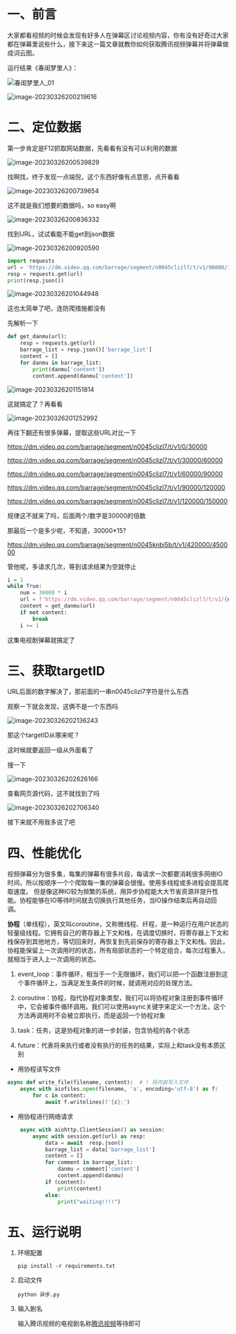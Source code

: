 # 一、前言

大家都看视频的时候会发现有好多人在弹幕区讨论视频内容，你有没有好奇过大家都在弹幕里说些什么，接下来这一篇文章就教你如何获取腾讯视频弹幕并将弹幕做成词云图。

运行结果《春闺梦里人》：

![春闺梦里人_01](./assets/春闺梦里人_01.png)

![image-20230326200219616](./assets/image-20230326200219616.png)

# 二、定位数据

第一步肯定是F12抓取网站数据，先看看有没有可以利用的数据

![image-20230326200539829](./assets/image-20230326200539829.png)

找啊找，终于发现一点端倪，这个东西好像有点意思，点开看看

![image-20230326200739654](./assets/image-20230326200739654.png)

这不就是我们想要的数据吗，so easy啊

![image-20230326200836332](./assets/image-20230326200836332.png)

找到URL，试试看能不能get到json数据

![image-20230326200920590](./assets/image-20230326200920590.png)

```Python
import requests
url = 'https://dm.video.qq.com/barrage/segment/n0045clizl7/t/v1/90000/120000'
resp = requests.get(url)
print(resp.json())
```

![image-20230326201044948](./assets/image-20230326201044948.png)

这也太简单了吧，连防爬措施都没有

先解析一下

```Python
def get_danmu(url):
    resp = requests.get(url)
    barrage_list = resp.json()['barrage_list']
    content = []
    for danmu in barrage_list:
        print(danmu['content'])
        content.append(danmu['content'])
```

![image-20230326201151814](./assets/image-20230326201151814.png)

这就搞定了？再看看

![image-20230326201252992](./assets/image-20230326201252992.png)

再往下翻还有很多弹幕，提取这些URL对比一下

https://dm.video.qq.com/barrage/segment/n0045clizl7/t/v1/0/30000

https://dm.video.qq.com/barrage/segment/n0045clizl7/t/v1/30000/60000

https://dm.video.qq.com/barrage/segment/n0045clizl7/t/v1/60000/90000

https://dm.video.qq.com/barrage/segment/n0045clizl7/t/v1/90000/120000

https://dm.video.qq.com/barrage/segment/n0045clizl7/t/v1/120000/150000

规律这不就来了吗，后面两个/数字是30000的倍数

那最后一个是多少呢，不知道，30000*15?

https://dm.video.qq.com/barrage/segment/n0045knbi5b/t/v1/420000/450000

管他呢，多请求几次，等到请求结果为空就停止

```Python
i = 1
while True:
    num = 30000 * i
    url = f'https://dm.video.qq.com/barrage/segment/n0045clizl7/t/v1/{num - 30000}/{num}'
    content = get_danmu(url)
    if not content:
        break
    i += 1
```

这集电视剧弹幕就搞定了

# 三、获取targetID

URL后面的数字解决了，那前面的一串n0045clizl7字符是什么东西

观察一下就会发现，这俩不是一个东西吗

![image-20230326202136243](./assets/image-20230326202136243.png)

那这个targetID从哪来呢？

这时候就要返回一级从外面看了

搜一下

![image-20230326202626166](./assets/image-20230326202626166.png)

查看网页源代码，这不就找到了吗

![image-20230326202706340](./assets/image-20230326202706340.png)

接下来就不用我多说了吧

# 四、性能优化

视频弹幕分为很多集，每集的弹幕有很多片段，每请求一次都要消耗很多网络IO时间，所以按顺序一个个爬取每一集的弹幕会很慢。使用多线程或多进程会提高爬取速度。
但是像这种IO较为频繁的系统，用异步协程能大大节省资源并提升性能。协程能够在IO等待时间就去切换执行其他任务，当IO操作结束后再自动回调。

**协程**（单线程），英文叫coroutine，又称微线程、纤程，是一种运行在用户状态的轻量级线程。它拥有自己的寄存器上下文和栈，在调度切换时，将寄存器上下文和栈保存到其他地方，等切回来时，再恢复到先前保存的寄存器上下文和栈。因此，协程能保留上一次调用时的状态，所有局部状态的一个特定组合，每次过程重入，就相当于进入上一次调用的状态。

1. event_loop：事件循环，相当于一个无限循环，我们可以把一个函数注册到这个事件循环上，当满足发生条件的时候，就调用对应的处理方法。

2. coroutine：协程，指代协程对象类型，我们可以将协程对象注册到事件循环中，它会被事件循环调用。我们可以使用async关键字来定义一个方法，这个方法再调用时不会被立即执行，而是返回一个协程对象

3. task：任务，这是协程对象的进一步封装，包含协程的各个状态

4. future：代表将来执行或者没有执行的任务的结果，实际上和task没有本质区别
* 用协程读写文件

```python
async def write_file(filename, content):  # ! 将内容写入文件  
    async with aiofiles.open(filename, 'a', encoding='utf-8') as f:  
        for c in content:  
            await f.writelines(f'{c};')
```

* 用协程进行网络请求

```python
    async with aiohttp.ClientSession() as session:
        async with session.get(url) as resp:
            data = await  resp.json()
            barrage_list = data['barrage_list']
            content = []
            for comment in barrage_list:
                danmu = comment['content']
                content.append(danmu)
            if (content):
                print(content)
            else:
                print("waiting!!!!")
```

# 五、运行说明

1. 环境配置
   
   ```shell
   pip install -r requirements.txt
   ```

2. 启动文件
   
   ```shell
   python 异步.py
   ```

3. 输入剧名
   
   输入腾讯视频的电视剧名称[腾讯视频](https://v.qq.com/channel/tv)等待即可
